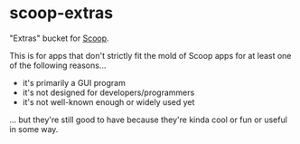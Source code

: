 scoop-extras
============

"Extras" bucket for [Scoop](http://scoop.sh).

This is for apps that don't strictly fit the mold of Scoop apps for at least one of the following reasons...

* it's primarily a GUI program
* it's not designed for developers/programmers
* it's not well-known enough or widely used yet

... but they're still good to have because they're kinda cool or fun or useful in some way.